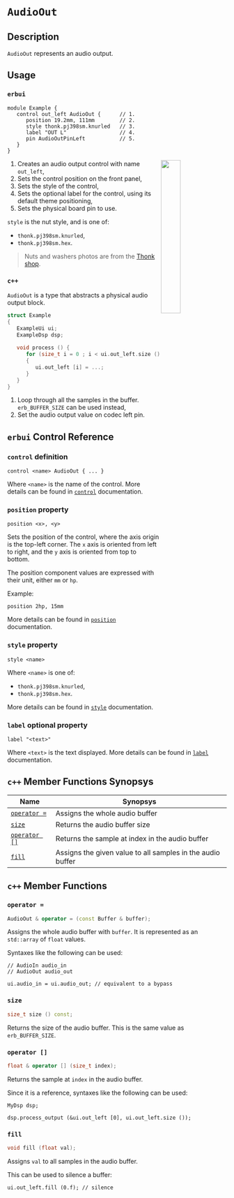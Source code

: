 # `AudioOut`

## Description

`AudioOut` represents an audio output.


## Usage

### `erbui`

```erbui
module Example {
   control out_left AudioOut {      // 1.
      position 19.2mm, 111mm        // 2.
      style thonk.pj398sm.knurled   // 3.
      label "OUT L"                 // 4.
      pin AudioOutPinLeft           // 5.
   }
}
```

<img align="right" width="30%" src="https://www.thonk.co.uk/wp-content/uploads/2017/02/nutswashers.jpg">

1. Creates an audio output control with name `out_left`,
2. Sets the control position on the front panel,
3. Sets the style of the control,
4. Sets the optional label for the control, using its default theme positioning,
5. Sets the physical board pin to use.

`style` is the nut style, and is one of:
- `thonk.pj398sm.knurled`,
- `thonk.pj398sm.hex`.

> Nuts and washers photos are from the [Thonk shop](https://www.thonk.co.uk/shop/3-5mm-jacks/).

### `c++`

`AudioOut` is a type that abstracts a physical audio output block.

```c++
struct Example
{
   ExampleUi ui;
   ExampleDsp dsp;
   
   void process () {
      for (size_t i = 0 ; i < ui.out_left.size () ; ++i) // 1.
      {
         ui.out_left [i] = ...;                          // 2.
      }
   }
}
```

1. Loop through all the samples in the buffer. `erb_BUFFER_SIZE` can be used instead,
2. Set the audio output value on codec left pin.


## `erbui` Control Reference

### `control` definition

```
control <name> AudioOut { ... }
```

Where `<name>` is the name of the control.
More details can be found in [`control`](../language/grammar.md#control) documentation.

### `position` property

```
position <x>, <y>
```

Sets the position of the control, where the axis origin is the top-left corner.
The `x` axis is oriented from left to right, and the `y` axis is oriented from top to bottom.

The position component values are expressed with their unit, either `mm` or `hp`.

Example:
```
position 2hp, 15mm
```

More details can be found in [`position`](../language/grammar.md#position) documentation.

### `style` property

```
style <name>
```

Where `<name>` is one of:
- `thonk.pj398sm.knurled`,
- `thonk.pj398sm.hex`.

More details can be found in [`style`](../language/grammar.md#style) documentation.

### `label` optional property

```
label "<text>"
```

Where `<text>` is the text displayed.
More details can be found in [`label`](../language/grammar.md#label) documentation.


## `c++` Member Functions Synopsys

| Name | Synopsys |
| - | - |
| [`operator =`](#operator-) | Assigns the whole audio buffer |
| [`size`](#size) | Returns the audio buffer size |
| [`operator []`](#operator--1) | Returns the sample at index in the audio buffer |
| [`fill`](#fill) | Assigns the given value to all samples in the audio buffer |


## `c++` Member Functions

### `operator =`

```c++
AudioOut & operator = (const Buffer & buffer);
```

Assigns the whole audio buffer with `buffer`.
It is represented as an `std::array` of `float` values.

Syntaxes like the following can be used:

```
// AudioIn audio_in
// AudioOut audio_out

ui.audio_in = ui.audio_out; // equivalent to a bypass
```

### `size`

```c++
size_t size () const;
```

Returns the size of the audio buffer. This is the same value as `erb_BUFFER_SIZE`.

### `operator []`

```c++
float & operator [] (size_t index);
```

Returns the sample at `index` in the audio buffer.

Since it is a reference, syntaxes like the following can be used:

```
MyDsp dsp;

dsp.process_output (&ui.out_left [0], ui.out_left.size ());
```

### `fill`

```c++
void fill (float val);
```

Assigns `val` to all samples in the audio buffer.

This can be used to silence a buffer:

```
ui.out_left.fill (0.f); // silence
```
